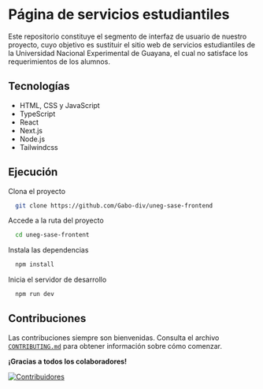 # Página de servicios estudiantiles

Este repositorio constituye el segmento de interfaz de usuario de nuestro proyecto,
cuyo objetivo es sustituir el sitio web de servicios estudiantiles de la
Universidad Nacional Experimental de Guayana, el cual no satisface los requerimientos de los alumnos.

## Tecnologías

- HTML, CSS y JavaScript
- TypeScript
- React
- Next.js
- Node.js
- Tailwindcss

## Ejecución

Clona el proyecto

```bash
  git clone https://github.com/Gabo-div/uneg-sase-frontend
```

Accede a la ruta del proyecto

```bash
  cd uneg-sase-frontent
```

Instala las dependencias

```bash
  npm install
```

Inicia el servidor de desarrollo

```bash
  npm run dev
```

## Contribuciones

Las contribuciones siempre son bienvenidas. Consulta el archivo [`CONTRIBUTING.md`](CONTRIBUTING.md)
para obtener información sobre cómo comenzar.

**¡Gracias a todos los colaboradores!**

[![Contribuidores](https://contrib.rocks/image?repo=Gabo-div/uneg-sase-frontend)](https://github.com/Gabo-div/uneg-sase-frontend/graphs/contributors)
